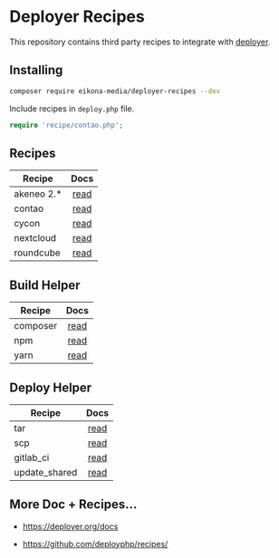# Deployer Recipes

This repository contains third party recipes to integrate with [deployer](https://github.com/deployphp/deployer).

## Installing

~~~sh
composer require eikona-media/deployer-recipes --dev
~~~

Include recipes in `deploy.php` file.

```php
require 'recipe/contao.php';
```

## Recipes

| Recipe     | Docs                        |
| ---------- |:---------------------------:|
| akeneo 2.* | [read](docs/akeneo2.md)     |
| contao     | [read](docs/contao.md)      |
| cycon      | [read](docs/cycon.md)       |
| nextcloud  | [read](docs/nextcloud.md)   |
| roundcube  | [read](docs/roundcube.md)   |

## Build Helper

| Recipe         | Docs                                 |
|----------------|:------------------------------------:|
| composer       | [read](docs/build/composer.md)       |
| npm            | [read](docs/build/npm.md)            |
| yarn           | [read](docs/build/yarn.md)           |

## Deploy Helper

| Recipe         | Docs                                 |
|----------------|:------------------------------------:|
| tar            | [read](docs/deploy/tar.md)           |
| scp            | [read](docs/deploy/scp.md)           |
| gitlab_ci      | [read](docs/deploy/gitlab_ci.md)     |
| update_shared  | [read](docs/deploy/update_shared.md) |


## More Doc + Recipes...

* https://deployer.org/docs

* https://github.com/deployphp/recipes/
